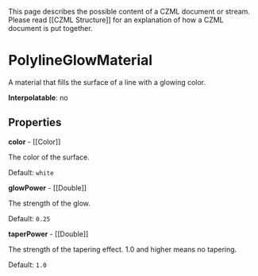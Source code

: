 This page describes the possible content of a CZML document or stream. Please read [[CZML Structure]] for an explanation of how a CZML document is put together.

# PolylineGlowMaterial

A material that fills the surface of a line with a glowing color.

**Interpolatable**: no

## Properties

**color** - [[Color]]

The color of the surface.

Default: `white`


**glowPower** - [[Double]]

The strength of the glow.

Default: `0.25`


**taperPower** - [[Double]]

The strength of the tapering effect.  1.0 and higher means no tapering.

Default: `1.0`


